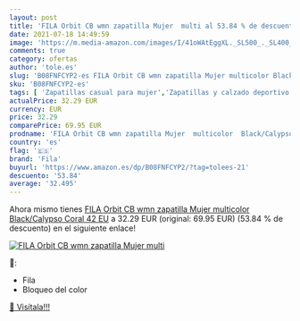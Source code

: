 ```yaml
---
layout: post
title: 'FILA Orbit CB wmn zapatilla Mujer  multi al 53.84 % de descuento'
date: 2021-07-18 14:49:59
image: 'https://m.media-amazon.com/images/I/41oWAtEggXL._SL500_._SL400_.jpg'
comments: true
category: ofertas
author: 'tole.es'
slug: 'B08FNFCYP2-es FILA Orbit CB wmn zapatilla Mujer multicolor Black/Calypso...'
sku: 'B08FNFCYP2-es'
tags: [ 'Zapatillas casual para mujer','Zapatillas y calzado deportivo para mujer','Zapatos','Zapatos para mujer','Zapatos y complementos','fila','zapatilla', ]
actualPrice: 32.29 EUR
currency: EUR
price: 32.29
comparePrice: 69.95 EUR
prodname: 'FILA Orbit CB wmn zapatilla Mujer  multicolor  Black/Calypso Coral   42 EU'
country: 'es'
flag: '🇪🇸'
brand: 'Fila'
buyurl: 'https://www.amazon.es/dp/B08FNFCYP2/?tag=tolees-21'
descuento: '53.84'
average: '32.495'
---
```


Ahora mismo tienes [FILA Orbit CB wmn zapatilla Mujer  multicolor  Black/Calypso Coral   42 EU](https://www.amazon.es/dp/B08FNFCYP2/?tag=tolees-21) a 32.29 EUR (original: 69.95 EUR) (53.84 %  de descuento) en el siguiente enlace!

[![FILA Orbit CB wmn zapatilla Mujer  multi](https://m.media-amazon.com/images/I/41oWAtEggXL._SL500_._SL400_.jpg)](https://www.amazon.es/dp/B08FNFCYP2/?tag=tolees-21)

🔎:

- Fila
- Bloqueo del color

[🛒 Visítala!!!](https://www.amazon.es/dp/B08FNFCYP2/?tag=tolees-21)
